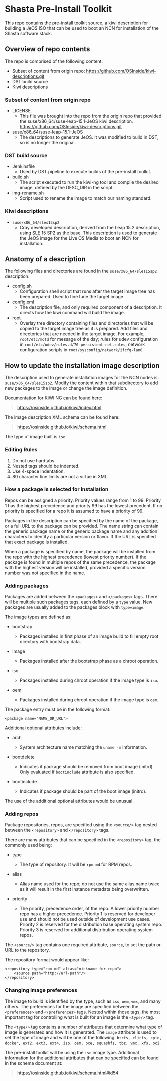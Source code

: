 # Shasta Pre-Install Toolkit

This repo contains the pre-install toolkit source, a kiwi description
for building a JeOS ISO that can be used to boot an NCN for installation
of the Shasta software stack.


## Overview of repo contents

The repo is comprised of the following content:

* Subset of content from origin repo:
  https://github.com/OSInside/kiwi-descriptions.git
* DST build source
* Kiwi descriptions


### Subset of content from origin repo

* LICENSE
    * This file was brought into the repo from the origin repo that
      provided the suse/x86_64/suse-leap-15.1-JeOS kiwi description.
      https://github.com/OSInside/kiwi-descriptions.git
* suse/x86_64/suse-leap-15.1-JeOS
    * The descriptions to generate JeOS. It was modified to build in
      DST, so is no longer the original.


### DST build source

* Jenkinsfile
    * Used by DST pipeline to execute builds of the pre-install toolkit.
* build.sh
    * The script executed to run the kiwi-ng tool and compile the
      desired image, defined by the DESC_DIR in the script.
* img-rename.sh
    * Script used to rename the image to match our naming standard.


### Kiwi descriptions
      
* `suse/x86_64/sles15sp2`
    * Cray developed description, derived from the Leap 15.2
      description, using SLE 15 SP2 as the base. This description is
      used to generate the JeOS image for the Live OS Media to boot an
      NCN for installation.


## Anatomy of a description

The following files and directories are found in the
`suse/x86_64/sles15sp2` description:

* config.sh
    * Configuration shell script that runs after the target image
      tree has been prepared. Used to fine tune the target image.
* config.xml
    * The description file, and only required component of a
      description. It directs how the kiwi command will build the
      image.
* root
    * Overlay tree directory containing files and directories that will
      be copied to the target image tree as it is prepared. Add files
      and directories that are needed in the target image. For example,
      `root/etc/motd` for message of the day; rules for udev configuration
      in `root/etc/udev/rules.d/70-persistent-net.rules`; network
      configuration scripts in `root/sysconfig/network/ifcfg-lan0`.


## How to update the installation image description

The description used to generate installation images for the NCN nodes
is: `suse/x86_64/sles15sp2`. Modify the content within that
subdirectory to add new packages to the image or change the image
definition.

Documentation for KIWI NG can be found here:

> https://osinside.github.io/kiwi/index.html

The image description XML schema can be found here:

> https://osinside.github.io/kiwi/schema.html

The type of image built is `iso`.


### Editing Rules

1. Do not use hardtabs.
2. Nested tags should be indented.
3. Use 4-space indentation.
4. 80 character line limits are not a virtue in XML.


### How a package is selected for installation

Repos can be assigned a priority. Priority values range from 1 to 99.
Priority 1 has the highest precedence and priority 99 has the lowest
precedent.  If no priority is specified for a repo it is assumed to have
a priority of 99.

Packages in the description can be specified by the name of the package,
or a full URL to the package can be provided. The name string can
contain the generic package name or the generic package name and any
addition characters to identify a particular version or flavor. If the
URL is specified that exact package is installed.

When a package is specified by name, the package will be installed from
the repo with the highest precedence (lowest priority number). If the
package is found in multiple repos of the same precedence, the package
with the highest version will be installed, provided a specific version
number was not specified in the name.

### Adding packages

Packages are added between the `<packages>` and `</packages>` tags.
There will be multiple such packages tags, each defined by a `type`
value. New packages are usually added to the packages block with
`type=image`.

The image types are defined as:

* bootstrap
    * Packages installed in first phase of an image build to fill empty
      root directory with bootstrap data.

* image
    * Packages installed after the bootstrap phase as a chroot
      operation.

* iso
    * Packages installed during chroot operation if the image type is
      `iso`.

* oem
    * Packages installed during chroot operation if the image type is
      `oem`.


The package entry must be in the following format:

    <package name="NAME_OR_URL">

Additional optional attributes include:

* arch
    * System architecture name matching the `uname -m` information.

* bootdelete
    * Indicates if package should be removed from boot image (initrd).
      Only evaluated if `bootinclude` attribute is also specified.

* bootinclude
    * Indicates if package should be part of the boot image (initrd).

The use of the additional optional attributes would be unusual.


### Adding repos

Package repositories, repos, are specified using the `<source/>` tag
nested between the `<repository>` and `</repository>` tags.

There are many attributes that can be specified in the `<repository>`
tag, the commonly used being:

* type
  * The type of repository. It will be `rpm-md` for RPM repos.

* alias
  * Alias name used for the repo; do not use the same alias name twice
    as it will result in the first instance metadata being overwritten.

* priority
  * The priority, precedence order, of the repo. A lower priority number
    repo has a higher precedence. Priority 1 is reserved for developer
    use and should not be used outside of development use cases.
    Priority 2 is reserved for the distribution base operating system
    repo. Priority 3 is reserved for additional distribution operating
    system repos.


The `<source/>` tag contains one required attribute, `source`, to
set the path or URL to the repository.

The repository format would appear like:

    <repository type="rpm-md" alias="nickname-for-repo">
        <source path="http://url-path"/>
    </repository>


### Changing image preferences

The image to build is identified by the type, such as `iso`, `oem`,
`vmx`, and many others. The preferences for the image are specified
between the `<preferences>` and `</preferences>` tags.  Nested within
those tags, the most important tag for controlling what is built for an
image is the `<type/>` tag.

The `<type/>` tag contains a number of attributes that determine what
type of image is generated and how it is generated. The `image`
attribute is used to set the type of image and will be one of the
following: `btrfs, clicfs, cpio, docker, ext2, ext3, ext4, iso, oem,
pxe, squashfs, tbz, vmx, xfs, oci`.

The pre-install toolkit will be using the `iso` image type. Additional
information for the additional attributes that can be specified can be
found in the schema document at:

> https://osinside.github.io/kiwi/schema.html#id54


<!--
vim: tw=72 et sw=4 ts=4
-->

